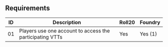 ## Requirements

| ID | Description | Roll20 | Foundry |
| -- | --- | -- | -- |
| 01 | Players use one account to access the participating VTTs | Yes | Yes (1) |
